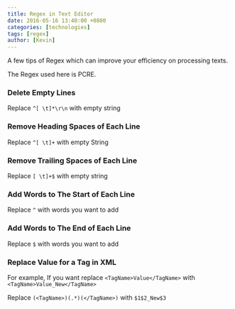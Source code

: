 ```yaml
---
title: Regex in Text Editor
date: 2016-05-16 13:40:00 +0800
categories: [technologies]
tags: [regex]
author: [Kevin]
---
```


A few tips of Regex which can improve your efficiency on processing texts.

The Regex used here is PCRE.

### Delete Empty Lines

Replace `^[ \t]*\r\n` with empty string

### Remove Heading Spaces of Each Line

Replace `^[ \t]+` with empty String

### Remove Trailing Spaces of Each Line

Replace `[ \t]+$` with empty string

### Add Words to The Start of Each Line

Replace `^` with words you want to add

### Add Words to The End of Each Line

Replace `$` with words you want to add

### Replace Value for a Tag in XML

For example, If you want replace `<TagName>Value</TagName>` with `<TagName>Value_New</TagName>`

Replace `(<TagName>)(.*)(</TagName>)` with `$1$2_New$3`
